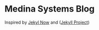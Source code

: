 # Medina Systems Blog

Inspired by [Jekyl Now](https://github.com/barryclark/jekyll-now) and ([Jekyll Project](https://github.com/jekyll/jekyll))
